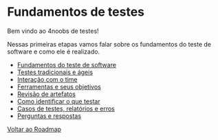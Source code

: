 # Fundamentos de testes

Bem vindo ao 4noobs de testes!

Nessas primeiras etapas vamos falar sobre os fundamentos do teste de software e como ele é realizado.

- [Fundamentos do teste de software](../docs/00-fundacao/00-intro.md)
- [Testes tradicionais e ágeis](../docs/00-fundacao/01-tradicionais-vs-ageis.md)
- [Interação com o time](../docs/00-fundacao/02-interacao.md)
- [Ferramentas e seus objetivos](../docs/00-fundacao/03-ferramentas.md)
- [Revisão de artefatos](../docs/00-fundacao/04-artefatos.md)
- [Como identificar o que testar](../docs/00-fundacao/05-identificar.md)
- [Casos de testes, relatórios e erros](../docs/00-fundacao/06-casos-relator-incidentes.md)
- [Perguntas e respostas](../docs/00-fundacao/07-questions.md)

[Voltar ao Roadmap](../README.md)
